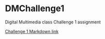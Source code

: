 # DMChallenge1
Digital Multimedia class Challenge 1 assignment

[Challenge 1 Markdown link](Challenge1Markdown.md)
